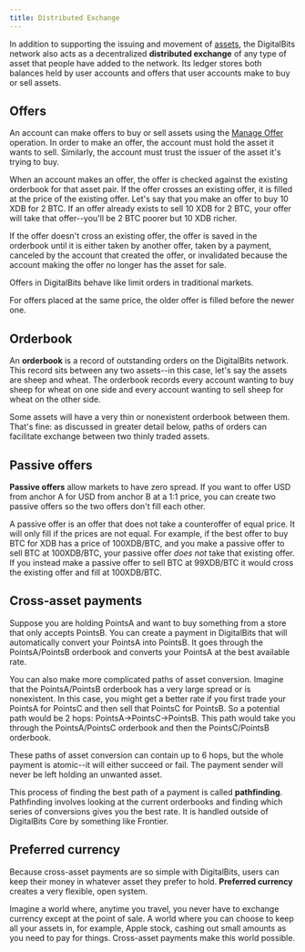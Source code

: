 ```yaml
---
title: Distributed Exchange
---
```



In addition to supporting the issuing and movement of [assets](https://github.com/xdbfoundation/docs/tree/master/guides/concepts/assets.md), the DigitalBits network also acts as a decentralized **distributed exchange**
of any type of asset that people have added to the network. Its ledger stores both balances held by user accounts and offers that user accounts make to buy or sell assets.

## Offers
An account can make offers to buy or sell assets using the [Manage Offer](https://github.com/xdbfoundation/docs/tree/master/guides/concepts/list-of-operations.md#manage-offer) operation.
In order to make an offer, the account must hold the asset it wants to sell. Similarly, the account must trust the issuer of the asset it's trying to buy.

When an account makes an offer, the offer is checked against the existing orderbook for that asset pair. If the offer crosses
an existing offer, it is filled at the price of the existing offer. Let's say that you make an offer to buy 10 XDB for 2 BTC. If an offer already
exists to sell 10 XDB for 2 BTC, your offer will take that offer--you'll be 2 BTC poorer but 10 XDB richer.

If the offer doesn't cross an existing offer, the offer is saved in the orderbook until it is either taken by another offer,
taken by a payment, canceled by the account that created the offer, or invalidated because the account making the offer no longer has the asset for sale.

Offers in DigitalBits behave like limit orders in traditional markets. 

For offers placed at the same price, the older offer is filled before the newer one.  

## Orderbook
An **orderbook** is a record of outstanding orders on the DigitalBits network. This record sits between any two assets--in this case,
let's say the assets are sheep and wheat. The orderbook records every account wanting to buy sheep for wheat on one side and every account wanting to sell sheep for wheat on the other side.

Some assets will have a very thin or nonexistent orderbook between them. That's fine: as discussed in greater detail below, paths of orders can facilitate exchange between two thinly traded assets.


## Passive offers
**Passive offers** allow markets to have zero spread. If you want to offer USD from anchor A for USD from anchor B at a 1:1 price, you can create two passive offers so the two offers don't fill each other.

A passive offer is an offer that does not take a counteroffer of equal price. It will only fill if the prices are not equal.
For example, if the best offer to buy BTC for XDB has a price of 100XDB/BTC, and you make a passive offer to sell BTC at 100XDB/BTC, your passive offer *does not* take that existing offer.
If you instead make a passive offer to sell BTC at 99XDB/BTC it would cross the existing offer and fill at 100XDB/BTC.


## Cross-asset payments
Suppose you are holding PointsA and want to buy something from a store that only accepts PointsB. You can create a payment in
DigitalBits that will automatically convert your PointsA into PointsB. It goes through the PointsA/PointsB orderbook and converts your PointsA at the best available rate.

You can also make more complicated paths of asset conversion. Imagine that the PointsA/PointsB orderbook has a very large spread
or is nonexistent. In this case, you might get a better rate if you first trade your PointsA for PointsC and then sell that PointsC for PointsB.
So a potential path would be 2 hops: PointsA->PointsC->PointsB. This path would take you through the PointsA/PointsC orderbook and then the PointsC/PointsB orderbook.

These paths of asset conversion can contain up to 6 hops, but the whole payment is atomic--it will either succeed or fail. The payment sender will never be left holding an unwanted asset.

This process of finding the best path of a payment is called **pathfinding**. Pathfinding involves looking at the current
orderbooks and finding which series of conversions gives you the best rate. It is handled outside of DigitalBits Core by something like Frontier.


## Preferred currency
Because cross-asset payments are so simple with DigitalBits, users can keep their money in whatever asset they prefer to hold. **Preferred currency** creates a very flexible, open system. 

Imagine a world where, anytime you travel, you never have to exchange currency except at the point of sale. A world where
you can choose to keep all your assets in, for example, Apple stock, cashing out small amounts as you need to pay for things. Cross-asset payments make this world possible.



